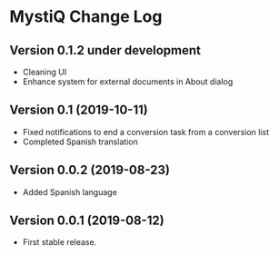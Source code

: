MystiQ Change Log
=================

Version 0.1.2 under development
-------------------------------
 - Cleaning UI
 - Enhance system for external documents in About dialog

Version 0.1 (2019-10-11)
------------------------
 - Fixed notifications to end a conversion task from a conversion list
 - Completed Spanish translation

Version 0.0.2 (2019-08-23)
--------------------------
 - Added Spanish language

Version 0.0.1 (2019-08-12)
--------------------------
 - First stable release.

